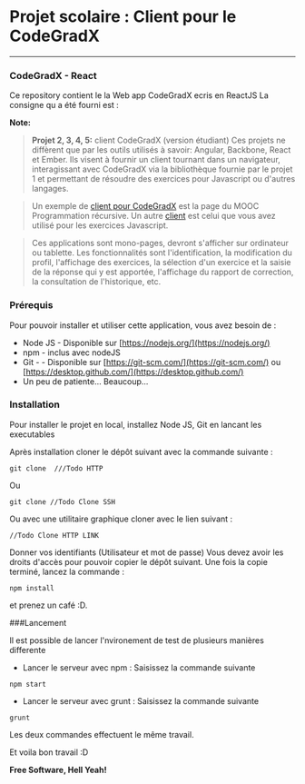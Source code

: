 Projet scolaire : Client pour le CodeGradX
=======================================
----------
### CodeGradX - React
Ce repository contient le la Web app CodeGradX ecris en ReactJS
La consigne qu a été fourni est :

**Note:**
> **Projet 2, 3, 4, 5:** client CodeGradX (version étudiant)
> Ces projets ne diffèrent que par les outils utilisés à savoir:
> Angular, Backbone, React et Ember. Ils visent à fournir un client
> tournant dans un navigateur, interagissant avec CodeGradX via la
> bibliothèque fournie par le projet 1 et permettant de résoudre
> des exercices pour Javascript ou d'autres langages.

> Un exemple de [client pour CodeGradX](http://mooc-li101-2015mar.paracamplus.com/) est la page du MOOC Programmation récursive. Un autre
> [client](http://insta2.paracamplus.com/) est celui que vous avez utilisé
> pour les exercices Javascript.

> Ces applications sont mono-pages, devront s'afficher sur ordinateur ou
> tablette. Les fonctionnalités sont l'identification, la modification
> du profil, l'affichage des exercices, la sélection d'un exercice et la
> saisie de la réponse qui y est apportée, l'affichage du rapport de
> correction, la consultation de l'historique, etc.

### Prérequis
Pour pouvoir installer et utiliser cette application, vous avez besoin de :
  - Node JS  - Disponible sur [https://nodejs.org/](https://nodejs.org/)
  - npm  - inclus avec nodeJS
  - Git - - Disponible sur [https://git-scm.com/](https://git-scm.com/) ou [https://desktop.github.com/](https://desktop.github.com/)
  - Un peu de patiente... Beaucoup...

### Installation
Pour installer le projet en local, installez Node JS, Git en lancant les executables

Après installation cloner le dépôt suivant avec la commande suivante :
```shell
git clone  ///Todo HTTP
```
Ou
```shell
git clone //Todo Clone SSH
```
Ou avec une utilitaire graphique cloner avec le lien suivant :
```shell
//Todo Clone HTTP LINK
```

Donner vos identifiants (Utilisateur et mot de passe)
Vous devez avoir les droits d'accès pour pouvoir copier le dépôt suivant.
Une fois la copie terminé, lancez la commande :
```shell
npm install
```
et prenez un café :D.

###Lancement

Il est possible de lancer l'nvironement de test de plusieurs manières differente
- Lancer le serveur avec npm : Saisissez la commande suivante
```shell
npm start
```
- Lancer le serveur avec grunt : Saisissez la commande suivante
```shell
grunt
```
Les deux commandes effectuent le même travail.

Et voila bon travail :D


**Free Software, Hell Yeah!**
